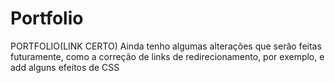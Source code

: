 # Portfolio
PORTFOLIO(LINK CERTO)
Ainda tenho algumas alterações que serão feitas futuramente, como a correção de links de redirecionamento, por exemplo, e add alguns efeitos de CSS
